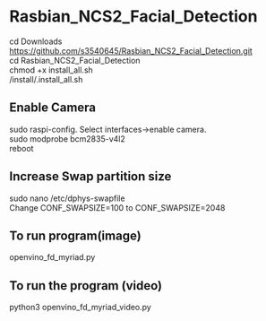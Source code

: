 # Rasbian_NCS2_Facial_Detection


cd Downloads  <br />
https://github.com/s3540645/Rasbian_NCS2_Facial_Detection.git <br />
cd Rasbian_NCS2_Facial_Detection <br />
chmod +x install_all.sh <br />
/install/.install_all.sh <br />

Enable Camera
---------------
sudo raspi-config. Select interfaces→enable camera. <br />
sudo modprobe bcm2835-v4l2 <br />
reboot <br />


Increase Swap partition size
----------------------------
sudo nano /etc/dphys-swapfile <br />
Change CONF_SWAPSIZE=100 to CONF_SWAPSIZE=2048

To run program(image)
--------------------
openvino_fd_myriad.py

To run the program (video)
----------------------------
python3 openvino_fd_myriad_video.py
